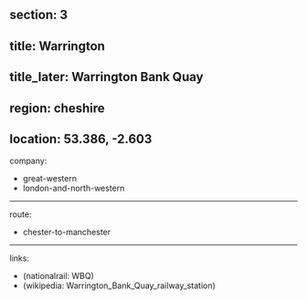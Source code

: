 section: 3
----
title: Warrington
----
title_later: Warrington Bank Quay
----
region: cheshire
----
location: 53.386, -2.603
----
company:
- great-western
- london-and-north-western
----
route:
- chester-to-manchester
----
links:
- (nationalrail: WBQ)
- (wikipedia: Warrington_Bank_Quay_railway_station)
